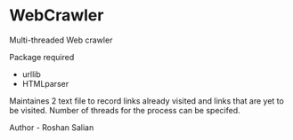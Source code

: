# WebCrawler
Multi-threaded Web crawler

Package required
- urllib
- HTMLparser

Maintaines 2 text file to record links already visited and links that are yet to be visited. Number of threads for the process can be specifed.


Author - Roshan Salian
